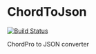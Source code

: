 ChordToJson
=====

[![Build Status](https://magnum.travis-ci.com/lnalex/ChordToJson.svg?token=fxDHsRH98zFjzsyMvQFp)](https://magnum.travis-ci.com/lnalex/ChordToJson)

ChordPro to JSON converter
